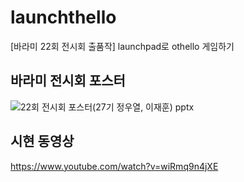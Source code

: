 # launchthello
[바라미 22회 전시회 출품작] launchpad로 othello 게임하기

## 바라미 전시회 포스터
![22회 전시회 포스터(27기 정우열, 이재훈) pptx](https://user-images.githubusercontent.com/76677980/189703192-2aba3c4a-9f18-46c0-bbc2-4eba34448263.jpg)

## 시현 동영상
https://www.youtube.com/watch?v=wiRmq9n4jXE

